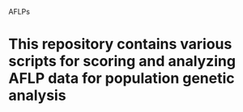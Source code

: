 AFLPs

This repository contains various scripts for scoring and analyzing AFLP data for population genetic analysis
=====
